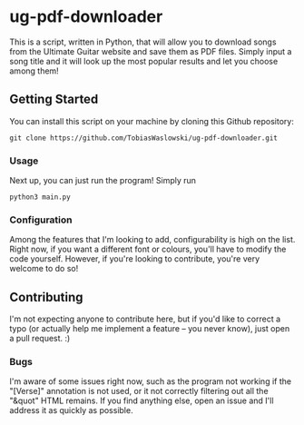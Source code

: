 # ug-pdf-downloader

This is a script, written in Python, that will allow you to download songs
from the Ultimate Guitar website and save them as PDF files.
Simply input a song title and it will look up the most popular results and let 
you choose among them!

## Getting Started

You can install this script on your machine by cloning this Github repository:

    git clone https://github.com/TobiasWaslowski/ug-pdf-downloader.git

### Usage

Next up, you can just run the program! Simply run

    python3 main.py

### Configuration

Among the features that I'm looking to add, configurability is high on the list.
Right now, if you want a different font or colours, you'll have to modify the code yourself.
However, if you're looking to contribute, you're very welcome to do so!

## Contributing

I'm not expecting anyone to contribute here, but if you'd like to correct a typo 
(or actually help me implement a feature – you never know), just open a pull request. :)

### Bugs

I'm aware of some issues right now, such as the program not working if the "[Verse]" annotation
is not used, or it not correctly filtering out all the "&quot" HTML remains.
If you find anything else, open an issue and I'll address it as quickly as possible.
